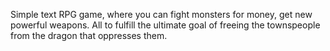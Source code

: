 Simple text RPG game, where you can fight monsters for money, get new powerful weapons. All to fulfill the ultimate goal of freeing the townspeople from the dragon that oppresses them.

